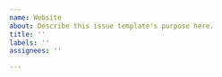 ```yaml
---
name: Website
about: Describe this issue template's purpose here.
title: ''
labels: ''
assignees: ''

---
```



